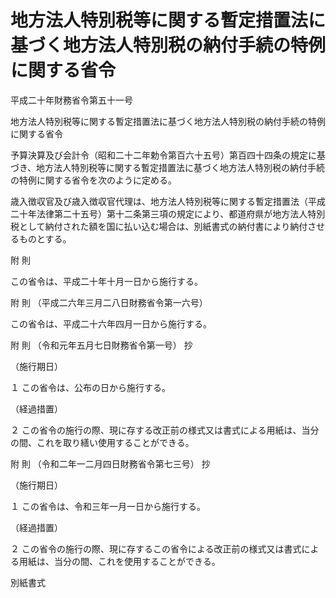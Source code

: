 # 地方法人特別税等に関する暫定措置法に基づく地方法人特別税の納付手続の特例に関する省令

平成二十年財務省令第五十一号

地方法人特別税等に関する暫定措置法に基づく地方法人特別税の納付手続の特例に関する省令

予算決算及び会計令（昭和二十二年勅令第百六十五号）第百四十四条の規定に基づき、地方法人特別税等に関する暫定措置法に基づく地方法人特別税の納付手続の特例に関する省令を次のように定める。

歳入徴収官及び歳入徴収官代理は、地方法人特別税等に関する暫定措置法（平成二十年法律第二十五号）第十二条第三項の規定により、都道府県が地方法人特別税として納付された額を国に払い込む場合は、別紙書式の納付書により納付させるものとする。

附 則

この省令は、平成二十年十月一日から施行する。

附 則 （平成二六年三月二八日財務省令第一六号）

この省令は、平成二十六年四月一日から施行する。

附 則 （令和元年五月七日財務省令第一号） 抄

（施行期日）

１ この省令は、公布の日から施行する。

（経過措置）

２ この省令の施行の際、現に存する改正前の様式又は書式による用紙は、当分の間、これを取り繕い使用することができる。

附 則 （令和二年一二月四日財務省令第七三号） 抄

（施行期日）

１ この省令は、令和三年一月一日から施行する。

（経過措置）

２ この省令の施行の際、現に存するこの省令による改正前の様式又は書式による用紙は、当分の間、これを使用することができる。

別紙書式

[](/./pict/H20F14001000051_2103251503_001.pdf)
